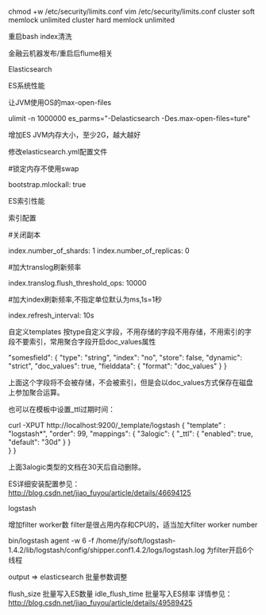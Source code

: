 








chmod +w  /etc/security/limits.conf
vim /etc/security/limits.conf 
cluster soft memlock unlimited
cluster hard memlock unlimited 

重启bash
index清洗

金融云机器发布/重启后flume相关

Elasticsearch

ES系统性能

让JVM使用OS的max-open-files

ulimit -n 1000000
es_parms="-Delasticsearch -Des.max-open-files=ture"

增加ES JVM内存大小，至少2G，越大越好

修改elasticsearch.yml配置文件


#锁定内存不使用swap

bootstrap.mlockall: true

ES索引性能

索引配置


#关闭副本

index.number_of_shards: 1
index.number_of_replicas: 0


#加大translog刷新频率

index.translog.flush_threshold_ops: 10000

#加大index刷新频率,不指定单位默认为ms,1s=1秒

index.refresh_interval: 10s

自定义templates 
按type自定义字段，不用存储的字段不用存储，不用索引的字段不要索引，常用聚合字段开启doc_values属性

"somesfield": {
    "type": "string",
    "index": "no",
    "store": false,
    "dynamic": "strict",
    "doc_values": true,
    "fielddata": {
        "format": "doc_values"
    }
}

上面这个字段将不会被存储，不会被索引，但是会以doc_values方式保存在磁盘上参加聚合运算。

也可以在模板中设置_ttl过期时间：

curl -XPUT http://localhost:9200/_template/logstash
{
  "template" : "logstash*",
        "order": 99,
        "mappings": {
            "3alogic": {
                "_ttl": {
                    "enabled": true,
                    "default": "30d"
                }
            }            
        }
}

上面3alogic类型的文档在30天后自动删除。

ES详细安装配置参见：http://blog.csdn.net/jiao_fuyou/article/details/46694125

logstash

增加filter worker数 
filter是很占用内存和CPU的，适当加大filter worker number

bin/logstash agent -w 6 -f /home/jfy/soft/logstash-1.4.2/lib/logstash/config/shipper.conf1.4.2/logs/logstash.log
为filter开启6个线程

output => elasticsearch 批量参数调整

flush_size 批量写入ES数量
idle_flush_time 批量写入ES频率 
详情参见：http://blog.csdn.net/jiao_fuyou/article/details/49589425